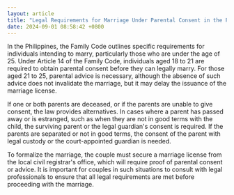 ```yaml
---
layout: article
title: "Legal Requirements for Marriage Under Parental Consent in the Philippines"
date: 2024-09-01 08:58:42 +0800
---
```


<p>In the Philippines, the Family Code outlines specific requirements for individuals intending to marry, particularly those who are under the age of 25. Under Article 14 of the Family Code, individuals aged 18 to 21 are required to obtain parental consent before they can legally marry. For those aged 21 to 25, parental advice is necessary, although the absence of such advice does not invalidate the marriage, but it may delay the issuance of the marriage license.</p><p>If one or both parents are deceased, or if the parents are unable to give consent, the law provides alternatives. In cases where a parent has passed away or is estranged, such as when they are not in good terms with the child, the surviving parent or the legal guardian&#39;s consent is required. If the parents are separated or not in good terms, the consent of the parent with legal custody or the court-appointed guardian is needed.</p><p>To formalize the marriage, the couple must secure a marriage license from the local civil registrar&#39;s office, which will require proof of parental consent or advice. It is important for couples in such situations to consult with legal professionals to ensure that all legal requirements are met before proceeding with the marriage.</p>